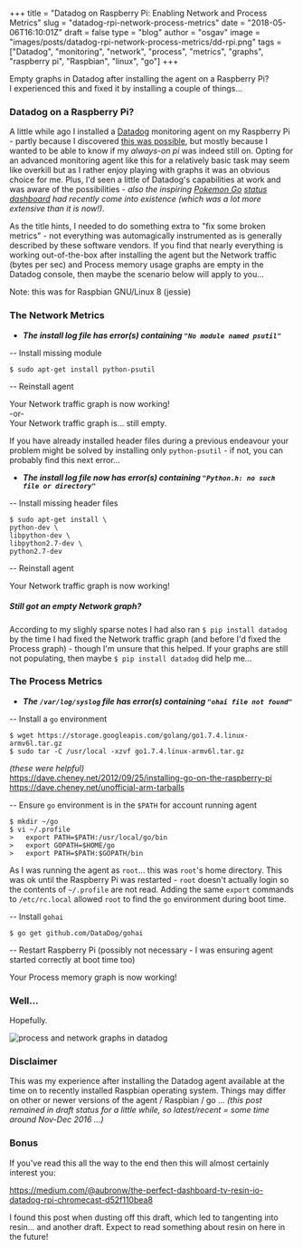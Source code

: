 
+++
title = "Datadog on Raspberry Pi: Enabling Network and Process Metrics"
slug = "datadog-rpi-network-process-metrics"
date = "2018-05-06T16:10:01Z"
draft = false
type = "blog"
author = "osgav"
image = "images/posts/datadog-rpi-network-process-metrics/dd-rpi.png"
tags = ["Datadog", "monitoring", "network", "process", "metrics", "graphs", "raspberry pi", "Raspbian", "linux", "go"]
+++

Empty graphs in Datadog after installing the agent on a Raspberry Pi?<br />
I experienced this and fixed it by installing a couple of things...

<!--more-->

### Datadog on a Raspberry Pi?

A little while ago I installed a [Datadog](https://www.datadoghq.com/) monitoring agent on my Raspberry Pi - partly because I discovered [this was possible](https://kvaes.wordpress.com/2015/12/29/datadog-on-raspberry-pi/), but mostly because I wanted to be able to know if my *always-on pi* was indeed still on. Opting for an advanced monitoring agent like this for a relatively basic task may seem like overkill but as I rather enjoy playing with graphs it was an obvious choice for me. Plus, I'd seen a little of Datadog's capabilities at work and was aware of the possibilities - *also the inspiring [Pokemon Go](https://www.datadoghq.com/blog/monitoring-pokemon-go-service-status-datadog/) [status dashboard](http://ispokemongodownornot.com/) had recently come into existence (which was a lot more extensive than it is now!).* 

As the title hints, I needed to do something extra to "fix some broken metrics" - not everything was automagically instrumented as is generally described by these software vendors. If you find that nearly everything is working out-of-the-box after installing the agent but the Network traffic (bytes per sec) and Process memory usage graphs are empty in the Datadog console, then maybe the scenario below will apply to you...

Note: this was for Raspbian GNU/Linux 8 (jessie)

### The Network Metrics
- ***The install log file has error(s) containing `"No module named psutil"`***

-- Install missing module

```
$ sudo apt-get install python-psutil
```

-- Reinstall agent

Your Network traffic graph is now working!<br />
-or-<br />
Your Network traffic graph is... still empty.

If you have already installed header files during a previous endeavour your problem might be solved by installing only `python-psutil` - if not, you can probably find this next error...

- ***The install log file now has error(s) containing `"Python.h: no such file or directory"`***

-- Install missing header files

```
$ sudo apt-get install \
python-dev \
libpython-dev \
libpython2.7-dev \
python2.7-dev
```

-- Reinstall agent

Your Network traffic graph is now working!


##### Still got an empty Network graph?

According to my slighly sparse notes I had also ran `$ pip install datadog` by the time I had fixed the Network traffic graph (and before I'd fixed the Process graph) - though I'm unsure that this helped. If your graphs are still not populating, then maybe `$ pip install datadog` did help me...


### The Process Metrics

- ***The `/var/log/syslog` file has error(s) containing `"ohai file not found"`***

-- Install a `go` environment

```
$ wget https://storage.googleapis.com/golang/go1.7.4.linux-armv6l.tar.gz
$ sudo tar -C /usr/local -xzvf go1.7.4.linux-armv6l.tar.gz
```

*(these were helpful)*<br />
https://dave.cheney.net/2012/09/25/installing-go-on-the-raspberry-pi<br />
https://dave.cheney.net/unofficial-arm-tarballs 

-- Ensure `go` environment is in the `$PATH` for account running agent

```
$ mkdir ~/go
$ vi ~/.profile
>   export PATH=$PATH:/usr/local/go/bin
>   export GOPATH=$HOME/go
>   export PATH=$PATH:$GOPATH/bin
```

As I was running the agent as `root`... this was `root`'s home directory. This was ok until the Raspberry Pi was restarted - `root` doesn't actually login so the contents of `~/.profile` are not read. Adding the same `export` commands to `/etc/rc.local` allowed `root` to find the `go` environment during boot time.

-- Install `gohai`

```
$ go get github.com/DataDog/gohai
```

-- Restart Raspberry Pi (possibly not necessary - I was ensuring agent started correctly at boot time too)

Your Process memory graph is now working!

### Well...

Hopefully.

![process and network graphs in datadog](/images/posts/datadog-rpi-network-process-metrics/dd-graphs.png "process and network graphs in datadog")

### Disclaimer

This was my experience after installing the Datadog agent available at the time on to recently installed Raspbian operating system. Things may differ on other or newer versions of the agent / Raspbian / go ... *(this post remained in draft status for a little while, so latest/recent = some time around Nov-Dec 2016 ...)*


### Bonus

If you've read this all the way to the end then this will almost certainly interest you:

https://medium.com/@aubronw/the-perfect-dashboard-tv-resin-io-datadog-rpi-chromecast-d52f110bea8

I found this post when dusting off this draft, which led to tangenting into resin... and another draft. Expect to read something about resin on here in the future!

